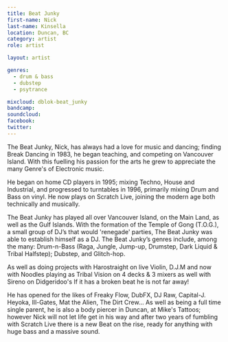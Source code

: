 ```yaml
---
title: Beat Junky
first-name: Nick
last-name: Kinsella
location: Duncan, BC
category: artist
role: artist

layout: artist

genres:
  - drum & bass
  - dubstep
  - psytrance

mixcloud: dblok-beat_junky
bandcamp:
soundcloud: 
facebook: 
twitter: 
---
```

The Beat Junky, Nick, has always had a love for music and dancing; finding Break Dancing in 1983, he began teaching, and competing on Vancouver Island. With this fuelling his passion for the arts he grew to appreciate the many Genre's of Electronic music.

He began on home CD players in 1995; mixing Techno, House and Industrial, and progressed to turntables in 1996, primarily mixing Drum and Bass on vinyl. He now plays on Scratch Live, joining the modern age both technically and musically.

The Beat Junky has played all over Vancouver Island, on the Main Land, as well as the Gulf Islands. With the formation of the Temple of Gong (T.O.G.), a small group of DJ’s that would 'renegade' parties, The Beat Junky was able to establish himself as a DJ. The Beat Junky’s genres include, among the many: Drum-n-Bass (Raga, Jungle, Jump-up, Drumstep, Dark Liquid & Tribal Halfstep); Dubstep, and Glitch-hop.

As well as doing projects with Harostraight on live Violin, D.J.M and now with Noodles playing as Tribal Vision on 4 decks & 3 mixers as well with Sireno on Didgeridoo's If it has a broken beat he is not far away!

He has opened for the likes of Freaky Flow, DubFX, DJ Raw, Capital-J. Heyoka, Ill-Gates, Mat the Alien, The Dirt Crew… As well as being a full time single parent, he is also a body piercer in Duncan, at Mike's Tattoos; however Nick will not let life get in his way and after two years of fumbling with Scratch Live there is a new Beat on the rise, ready for anything with huge bass and a massive sound.
